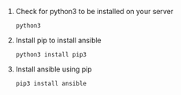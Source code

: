 1. Check for python3 to be installed on your server

   `python3`

2. Install pip to install ansible

   `python3 install pip3`

3. Install ansible using pip

   `pip3 install ansible`
